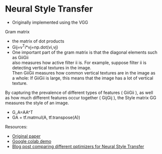 # Neural Style Transfer

* Originally implemented using the VGG

Gram matrix
* the matrix of dot products
* Gij=v<sup>T</sup>i*vj=np.dot(vi,vj)
* One important part of the gram matrix is that the diagonal elements such as  GiiGii  
  also measures how active filter  ii  is. For example, suppose filter  ii  is detecting vertical textures in the image.  
  Then  GiiGii  measures how common vertical textures are in the image as a whole: If  GiiGii  is large, this means that the image has a lot of vertical texture.

By capturing the prevalence of different types of features ( GiiGii ), as well as how much different features occur together ( GijGij ), the Style matrix  GG  measures the style of an image.
* G_A=AA^T
* GA = tf.matmul(A, tf.transpose(A))

Resources:
* [Original paper](https://arxiv.org/abs/1508.06576)
* [Google colab demo](https://colab.research.google.com/github/tensorflow/models/blob/master/research/nst_blogpost/4_Neural_Style_Transfer_with_Eager_Execution.ipynb#scrollTo=dzJTObpsO3TZ)
* [Blog post comparing different optimizers for Neural Style Transfer](https://blog.slavv.com/picking-an-optimizer-for-style-transfer-86e7b8cba84b)
